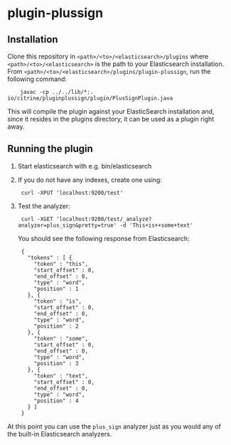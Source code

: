 # plugin-plussign

## Installation

Clone this repository in `<path>/<to>/<elasticsearch>/plugins` where `<path>/<to>/<elasticsearch>` is the path to your Elasticsearch installation. From `<path>/<to>/<elasticsearch>/plugins/plugin-plussign`, run the following command:

        javac -cp ../../lib/*:. io/citrine/pluginplussign/plugin/PlusSignPlugin.java

This will compile the plugin against your ElasticSearch installation and, since it resides in the plugins directory, it can be used as a plugin right away.

## Running the plugin

1. Start elasticsearch with e.g. bin/elasticsearch
2. If you do not have any indexes, create one using:

        curl -XPUT 'localhost:9200/test'

3. Test the analyzer:

        curl -XGET 'localhost:9200/test/_analyze?analyzer=plus_sign&pretty=true' -d 'This+is++some+text'

    You should see the following response from Elasticsearch:

        {
          "tokens" : [ {
            "token" : "this",
            "start_offset" : 0,
            "end_offset" : 0,
            "type" : "word",
            "position" : 1
          }, {
            "token" : "is",
            "start_offset" : 0,
            "end_offset" : 0,
            "type" : "word",
            "position" : 2
          }, {
            "token" : "some",
            "start_offset" : 0,
            "end_offset" : 0,
            "type" : "word",
            "position" : 3
          }, {
            "token" : "text",
            "start_offset" : 0,
            "end_offset" : 0,
            "type" : "word",
            "position" : 4
          } ]
        }

At this point you can use the `plus_sign` analyzer just as you would any of the built-in Elasticsearch analyzers.
